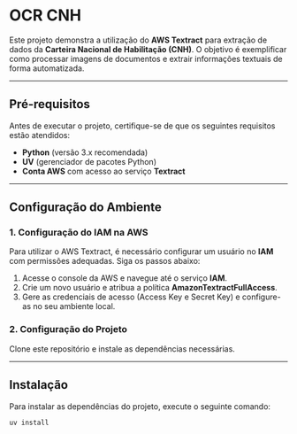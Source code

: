 # OCR CNH

Este projeto demonstra a utilização do **AWS Textract** para extração de dados da **Carteira Nacional de Habilitação (CNH)**. O objetivo é exemplificar como processar imagens de documentos e extrair informações textuais de forma automatizada.

---

## Pré-requisitos

Antes de executar o projeto, certifique-se de que os seguintes requisitos estão atendidos:

- **Python** (versão 3.x recomendada)
- **UV** (gerenciador de pacotes Python)
- **Conta AWS** com acesso ao serviço **Textract**

---

## Configuração do Ambiente

### 1. Configuração do IAM na AWS
Para utilizar o AWS Textract, é necessário configurar um usuário no **IAM** com permissões adequadas. Siga os passos abaixo:

1. Acesse o console da AWS e navegue até o serviço **IAM**.
2. Crie um novo usuário e atribua a política **AmazonTextractFullAccess**.
3. Gere as credenciais de acesso (Access Key e Secret Key) e configure-as no seu ambiente local.

### 2. Configuração do Projeto
Clone este repositório e instale as dependências necessárias.

---

## Instalação

Para instalar as dependências do projeto, execute o seguinte comando:

```bash
uv install
